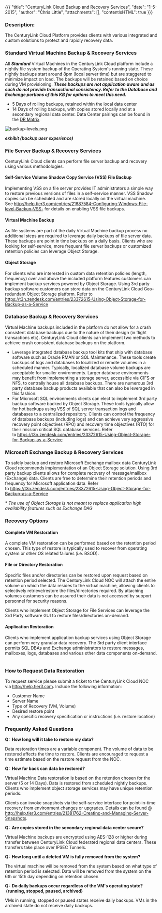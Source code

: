{{{
  "title": "CenturyLink Cloud Backup and Recovery Services",
  "date": "1-5-2015",
  "author": "Chris Little",
  "attachments": [],
  "contentIsHTML": true
}}}

<h3>Description:</h3>
<p>The CenturyLink Cloud Platform provides clients with various integrated and custom solutions to protect and rapidly recovery data. </p>
<h3>Standard Virtual Machine Backup &amp; Recovery Services</h3>
<p>All <em><strong>Standard</strong> </em>Virtual Machines in the CenturyLink Cloud platform include a nightly file system backup of the Operating System's running state. These nightly backups start around 8pm (local server time) but are staggered to minimize
  impact on load. The backups will be retained based on choice during VM provisioning.&nbsp;<em><strong>These backups are&nbsp;not application aware and as such do not provide transactional consistency. Refer to the Database and Exchange portions of this KB for options to meet this need.</strong></em>
</p>
<ul>
  <li>5 Days of rolling backups, retained within the local data center</li>
  <li>14 Days of rolling backups, with copies stored locally and at a secondary regional data center. Data Center pairings can be found in the <a href="https://t3n.zendesk.com/entries/22023314-Disaster-Recovery-Comparison-Matrix">DR Matrix</a>.&nbsp;</li>
</ul>
<p><img src="https://t3n.zendesk.com/attachments/token/WfLAlIfI5SnFrTHRjUgXD6teQ/?name=backup-levels.png" alt="backup-levels.png" />
</p>
<p><em><strong>exhibit (backup user experience)</strong></em>
</p>
<h3>File Server Backup &amp; Recovery Services</h3>
<p>CenturyLink Cloud clients can perform file server backup and recovery using various methodologies. </p>
<h4>Self-Service Volume Shadow Copy Service (VSS) File Backup</h4>
<p>Implementing VSS on a file server provides IT administrators a simple way to restore previous versions of files in a self-service manner. VSS Shadow copies can be scheduled and are stored locally on the virtual machine. See&nbsp;<a href="http://help.tier3.com/entries/21687584-Configuring-Windows-File-level-Backup-VSS-">http://help.tier3.com/entries/21687584-Configuring-Windows-File-level-Backup-VSS-</a>&nbsp;for
  details on enabling VSS file backups.</p>
<h4>Virtual Machine Backup</h4>
<p>As file systems are part of the daily Virtual Machine backup process no additional steps are required to leverage daily backups of file server data. These backups are point in time backups on a daily basis. Clients who are looking for self-service,
  more frequent file server backups or customized retention policies can leverage Object Storage.</p>
<h4>Object Storage&nbsp;</h4>
<p>For clients who are interested in custom data retention policies (length, frequency) over and above the included platform features customers can implement backup services powered by Object Storage. Using 3rd party backup software customers can store
  data on the CenturyLink Cloud Geo-redundant Object Storage platform. Refer to <a href="https://t3n.zendesk.com/entries/23372615-Using-Object-Storage-for-Backup-as-a-Service">https://t3n.zendesk.com/entries/23372615-Using-Object-Storage-for-Backup-as-a-Service</a></p>
<h3>Database Backup &amp; Recovery Services</h3>
<p>Virtual Machine backups included in the platform do not allow for a crash consistent database backups due to the nature of their design (in flight transactions etc). CenturyLink Cloud clients can implement two methods to achieve crash consistent
  database backups on the platform.  </p>
<ul>
  <li>Leverage integrated database backup tool kits that ship with database software such as Oracle RMAN or SQL Maintenance. These tools create backups of logs and databases to localized or remote volumes in a scheduled manner. Typically, localized
    database volume backups are acceptable for smaller environments. Larger database environments may benefit from implementing a storage server, accessible via CIFS or NFS, to centrally house all database backups. There are numerous 3rd party database
    backup products available that can also be leveraged in this fashion. </li>
  <li>For Microsoft SQL environments clients can elect to implement 3rd party backup software backed by Object Storage. These tools typically allow for hot backups using VSS of SQL server transaction logs and databases to a centralized repository. Clients
    can control the frequency of database backups (including logs) and can achieve very aggressive recovery point objectives (RPO) and recovery time objectives (RTO) for their mission critical SQL database services. Refer to&nbsp;<a href="https://t3n.zendesk.com/entries/23372615-Using-Object-Storage-for-Backup-as-a-Service"
   >https://t3n.zendesk.com/entries/23372615-Using-Object-Storage-for-Backup-as-a-Service</a>
  </li>
</ul>
<h3>Microsoft Exchange Backup &amp; Recovery Services</h3>
<p>To safely backup and restore Microsoft Exchange mailbox data CenturyLink Cloud recommends implementation of an Object Storage solution. Using 3rd party backup clients allows for complete recovery of message/mailbox (Exchange) data. Clients
  are free to determine their retention periods and frequency for Microsoft application data. Refer to&nbsp;<a href="https://t3n.zendesk.com/entries/23372615-Using-Object-Storage-for-Backup-as-a-Service">https://t3n.zendesk.com/entries/23372615-Using-Object-Storage-for-Backup-as-a-Service</a>
</p>
<p><em>* The use of Object Storage is not meant to replace application high availability features such as Exchange DAG</em>
</p>
<h3>Recovery Options</h3>
<h4>Complete VM Restoration</h4>
<p>A complete VM restoration can be performed based on the retention period chosen. This type of restore is typically used to recover from operating system or other OS related failures (i.e. BSOD).  &nbsp;</p>
<h4>File or Directory Restoration</h4>
<p>Specific files and/or directories can be restored upon request based on retention period selected. The CenturyLink Cloud NOC will attach the entire volume on which the data resides to the virtual machine, allowing clients to selectively retrieve/restore
  the files/directories required. By attaching volumes customers can be assured their data is not accessed by support personnel for security reasons. </p>
<p>Clients who implement Object Storage for File Services can leverage the 3rd Party software GUI to restore files/directories on-demand.&nbsp;</p>
<h4>Application Restoration</h4>
<p>Clients who implement application backup services using Object Storage can perform very granular data recovery. The 3rd party client interface permits SQL DBAs and Exchange administrators to restore messages, mailboxes, logs, databases and various
  other data components on-demand.  &nbsp; &nbsp;</p>
<h3>How to Request Data Restoration</h3>
<p>To request service please submit a ticket to the CenturyLink Cloud NOC via&nbsp;<a href="http://help.tier3.com/">http://help.tier3.com</a>. Include the following information:</p>
<ul>
  <li>Customer Name</li>
  <li>Server Name</li>
  <li>Type of Recovery (VM, Volume)</li>
  <li>Desired restore point</li>
  <li>Any specific recovery specification or instructions (i.e. restore location)</li>
</ul>
<h3>Frequently Asked Questions</h3>
<p><strong>Q:&nbsp; How long will it take to restore my data?</strong>
</p>
<p>Data restoration times are a variable component. The volume of data to be restored affects the time to restore. Clients are encouraged to request a time estimate based on the restore request from the NOC. </p>
<p><strong>Q:&nbsp;</strong><strong>&nbsp;How far back can data be restored?&nbsp;</strong>
</p>
<p>Virtual Machine Data restoration is based on the retention chosen for the server (5 or 14 Days). Data is restored from scheduled nightly backups. Clients who implement object storage services may have unique retention periods. </p>
<p>Clients can invoke snapshots via the self-service interface for point-in-time recovery from environment changes or upgrades. Details can be found @ <a href="http://help.tier3.com/entries/21381762-Creating-and-Managing-Server-Snapshots">http://help.tier3.com/entries/21381762-Creating-and-Managing-Server-Snapshots</a>.</p>
<p><strong>Q: &nbsp;Are copies stored in the secondary regional data center secure?</strong>
</p>
<p>Virtual Machine backups are encrypted using AES-128 or higher during transfer between CenturyLink Cloud federated regional data centers. These transfers take place over IPSEC Tunnels. </p>
<p><strong>Q: &nbsp;How long until a deleted VM is fully removed from the system?<br /></strong>
</p>
<p>The virtual machine will be removed from the system based on what type of retention period is selected. Data will be removed from the system on the 6th or 15th day depending on retention chosen.</p>
<p><strong>Q: &nbsp;Do daily backups occur regardless of the VM's operating state? &nbsp;(running, stopped, paused, archived)<br /></strong>
</p>
<p>VMs in running, stopped or paused states receive daily backups. VMs in the archived state do not receive daily backups.</p>
